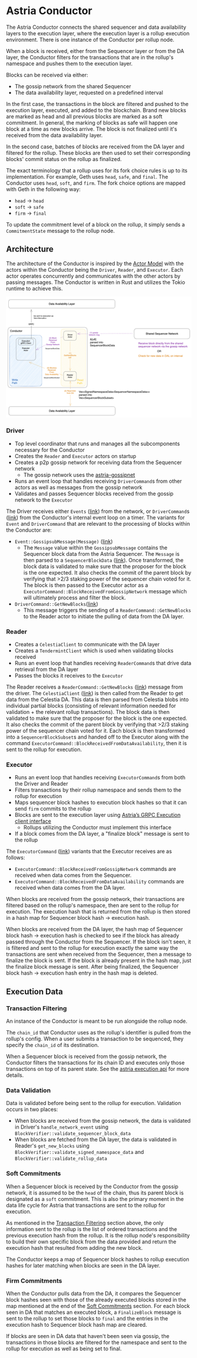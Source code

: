 # Astria Conductor

The Astria Conductor connects the shared sequencer and data availability layers
to the execution layer, where the execution layer is a rollup execution
environment. There is one instance of the Conductor per rollup node.

When a block is received, either from the Sequencer layer or from the DA layer,
the Conductor filters for the transactions that are in the rollup's namespace
and pushes them to the execution layer.

Blocks can be received via either:

- The gossip network from the shared Sequencer
- The data availability layer, requested on a predefined interval

In the first case, the transactions in the block are filtered and pushed to the
execution layer, executed, and added to the blockchain. Brand new blocks are
marked as head and all previous blocks are marked as a soft commitment. In
general, the marking of blocks as safe will happen one block at a time as new
blocks arrive. The block is not finalized until it's received from the data
availability layer.

In the second case, batches of blocks are received from the DA layer and
filtered for the rollup. These blocks are then used to set their corresponding
blocks' commit status on the rollup as finalized.

The exact terminology that a rollup uses for its fork choice rules is up to its
implementation. For example, Geth uses `head`, `safe`, and `final`. The
Conductor uses `head`, `soft`, and `firm`. The fork choice options are mapped
with Geth in the following way:

- `head` -> `head`
- `soft` -> `safe`
- `firm` -> `final`

To update the commitment level of a block on the rollup, it simply sends a
`CommitmentState` message to the rollup node.

## Architecture

The architecture of the Conductor is inspired by the [Actor
Model](https://en.wikipedia.org/wiki/Actor_model) with the actors within the
Conductor being the `Driver`, `Reader`, and `Executor`. Each actor operates
concurrently and communicates with the other actors by passing messages. The
Conductor is written in Rust and utilizes the Tokio runtime to achieve this.

![Conductor Architecture](assets/conductor-architecture.png)

### Driver

- Top level coordinator that runs and manages all the subcomponents necessary
  for the Conductor
- Creates the `Reader` and `Executor` actors on startup
- Creates a p2p gossip network for receiving data from the Sequencer network
  - The gossip network uses the
    [astria-gossipnet](https://github.com/astriaorg/astria/tree/main/crates/astria-gossipnet)
- Runs an event loop that handles receiving `DriverCommand`s from other actors
  as well as messages from the gossip network
- Validates and passes Sequencer blocks received from the gossip network to the
  `Executor`

The Driver receives either `Events`
([link](https://github.com/astriaorg/astria/blob/6e71a76fa52c522ffdcabcd9d659e4de765d9d61/crates/astria-gossipnet/src/network_stream.rs#L39))
from the network, or `DriverCommand`s
([link](https://github.com/astriaorg/astria/blob/6e71a76fa52c522ffdcabcd9d659e4de765d9d61/crates/astria-conductor/src/driver.rs#L54))
from the Conductor's internal event loop on a timer. The variants for `Event`
and `DriverCommand` that are relevant to the processing of blocks within the
Conductor are:

- `Event::GossipsubMessage(Message)`
  ([link](https://github.com/astriaorg/astria/blob/6e71a76fa52c522ffdcabcd9d659e4de765d9d61/crates/astria-gossipnet/src/network_stream.rs#L50))
  - The `Message` value within the `GossipsubMessage` contains the Sequencer
    block data from the Astria Sequencer. The `Message` is then parsed to a
    `SequencerBlockData`
    ([link](https://github.com/astriaorg/astria/blob/6e71a76fa52c522ffdcabcd9d659e4de765d9d61/crates/astria-sequencer-types/src/sequencer_block_data.rs#L39)).
    Once transformed, the block data is validated to make sure that the
    proposer for the block is the one expected. It also checks the commit of
    the parent block by verifying that >2/3 staking power of the sequencer
    chain voted for it. The block is then passed to the Executor actor as a
    `ExecutorCommand::BlockReceivedFromGossipNetwork` message which will
    ultimately process and filter the block.
- `DriverCommand::GetNewBlocks`([link](https://github.com/astriaorg/astria/blob/3c4e47dbe1818e4228691d6bfd2b2143a06f1a6e/crates/astria-conductor/src/driver.rs#L54))
  - This message triggers the sending of a `ReaderCommand::GetNewBlocks` to
    the Reader actor to initiate the pulling of data from the DA layer.

### Reader

- Creates a `CelestiaClient` to communicate with the DA layer
- Creates a `TendermintClient` which is used when validating blocks received
- Runs an event loop that handles receiving `ReaderCommand`s that drive data
  retrieval from the DA layer
- Passes the blocks it receives to the `Executor`

The Reader receives a `ReaderCommand::GetNewBlocks`
([link](https://github.com/astriaorg/astria/blob/3c4e47dbe1818e4228691d6bfd2b2143a06f1a6e/crates/astria-conductor/src/driver.rs#L54))
message from the driver. The `CelestiaClient`
([link](https://github.com/astriaorg/astria/blob/3c4e47dbe1818e4228691d6bfd2b2143a06f1a6e/crates/astria-sequencer-relayer/src/data_availability.rs#L244))
is then called from the Reader to get data from the Celestia DA. This data is
then parsed from Celestia blobs into individual partial blocks (consisting of
relevant information needed for validation + the relevant rollup transactions).
The block data is then validated to make sure that the proposer for the block is
the one expected. It also checks the commit of the parent block by verifying
that >2/3 staking power of the sequencer chain voted for it. Each block is then
transformed into a `SequencerBlockSubset`s and handed off to the Executor along
with the command `ExecutorCommand::BlockReceivedFromDataAvailability`, then it
is sent to the rollup for execution.

### Executor

- Runs an event loop that handles receiving `ExecutorCommand`s from both the
  Driver and Reader
- Filters transactions by their rollup namespace and sends them to the rollup
  for execution
- Maps sequencer block hashes to execution block hashes so that it can send
  `firm` commits to the rollup
- Blocks are sent to the execution layer using [Astria’s GRPC Execution client
  interface](https://buf.build/astria/astria/docs/main:astria.execution.v1alpha1)
  - Rollups utilizing the Conductor must implement this interface
- If a block comes from the DA layer, a "finalize block" message is sent to the
  rollup

The `ExecutorCommand`
([link](https://github.com/astriaorg/astria/blob/eeffd2dc24ec14cbc7a3b3197ec2a3c099a78605/crates/astria-conductor/src/executor.rs#L81))
variants that the Executor receives are as follows:

- `ExecutorCommand::BlockReceivedFromGossipNetwork` commands are received when
  data comes from the Sequencer.
- `ExecutorCommand::BlockReceivedFromDataAvailability` commands are received
  when data comes from the DA layer.

When blocks are received from the gossip network, their transactions are
filtered based on the rollup's namespace, then are sent to the rollup for
execution. The execution hash that is returned from the rollup is then stored in
a hash map for Sequencer block hash -> execution hash.

When blocks are received from the DA layer, the hash map of Sequencer block hash
-> execution hash is checked to see if the block has already passed through the
Conductor from the Sequencer. If the block isn't seen, it is filtered and sent
to the rollup for execution exactly the same way the transactions are sent when
received from the Sequencer, then a message to finalize the block is sent. If
the block is already present in the hash map, just the finalize block message is
sent. After being finalized, the Sequencer block hash -> execution hash entry in
the hash map is deleted.

## Execution Data

### Transaction Filtering

An instance of the Conductor is meant to be run alongside the rollup node.

The `chain_id` that Conductor uses as the rollup's identifier is pulled from the
rollup's config. When a user submits a transaction to be sequenced, they specify
the `chain_id` of its destination.

When a Sequencer block is received from the gossip network, the Conductor
filters the transactions for its chain ID and executes only those transactions
on top of its parent state. See the [astria execution
api](https://github.com/astriaorg/astria/blob/main/specs/execution-api.md) for
more details.

### Data Validation

Data is validated before being sent to the rollup for execution. Validation
occurs in two places:

- When blocks are received from the gossip network, the data is validated in
  Driver's `handle_network_event` using
  `BlockVerifier::validate_sequencer_block_data`
- When blocks are fetched from the DA layer, the data is validated in Reader's
  `get_new_blocks` using `BlockVerifier::validate_signed_namespace_data` and
  `BlockVerifier::validate_rollup_data`

### Soft Commitments

When a Sequencer block is received by the Conductor from the gossip network, it
is assumed to be the `head` of the chain, thus its parent block is designated as
a `soft` commitment. This is also the primary moment in the data life cycle for
Astria that transactions are sent to the rollup for execution.

As mentioned in the [Transaction Filtering](#transaction-filtering) section
above, the only information sent to the rollup is the list of ordered
transactions and the previous execution hash from the rollup. It is the rollup
node's responsibility to build their own specific block from the data provided
and return the execution hash that resulted from adding the new block.

The Conductor keeps a map of Sequencer block hashes to rollup execution hashes
for later matching when blocks are seen in the DA layer.

### Firm Commitments

When the Conductor pulls data from the DA, it compares the Sequencer block
hashes seen with those of the already executed blocks stored in the map
mentioned at the end of the [Soft Commitments](#soft-commitments) section. For
each block seen in DA that matches an executed block, a `FinalizeBlock` message
is sent to the rollup to set those blocks to `final` and the entries in the
execution hash to Sequencer block hash map are cleared.

If blocks are seen in DA data that haven't been seen via gossip, the
transactions in those blocks are filtered for the namespace and sent to the
rollup for execution as well as being set to final.
